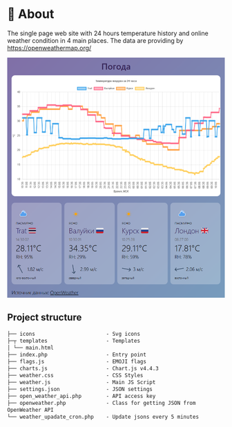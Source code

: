 # 🧐 About

The single page web site with 24 hours temperature history and 
online weather condition in 4 main places. The data are providing by https://openweathermap.org/

[![Screen](https://github.com/okb3wok/weather/blob/master/screen.png)](https://dolzhenkov.ru/weather/)

## Project structure

```text
├── icons                       - Svg icons
├─┬ templates                   - Templates
│ └── main.html   
├── index.php                   - Entry point
├── flags.js                    - EMOJI flags
├── charts.js                   - Chart.js v4.4.3
├── weather.css                 - CSS Styles
├── weather.js                  - Main JS Script
├── settings.json               - JSON settings
├── open_weather_api.php        - API access key
├── openweather.php             - Class for getting JSON from OpenWeather API
└── weather_upadate_cron.php    - Update jsons every 5 minutes
```
